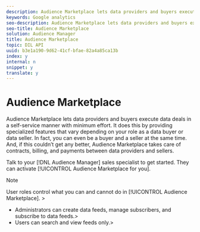 ```yaml
---
description: Audience Marketplace lets data providers and buyers execute data deals in a self-service manner with minimum effort. It does this by providing specialized features that vary depending on your role as a data buyer or data seller. In fact, you can even be a buyer and a seller at the same time. And, if this couldn’t get any better, Audience Marketplace takes care of contracts, billing, and payments between data providers and sellers.
keywords: Google analytics
seo-description: Audience Marketplace lets data providers and buyers execute data deals in a self-service manner with minimum effort. It does this by providing specialized features that vary depending on your role as a data buyer or data seller. In fact, you can even be a buyer and a seller at the same time. And, if this couldn’t get any better, Audience Marketplace takes care of contracts, billing, and payments between data providers and sellers.
seo-title: Audience Marketplace
solution: Audience Manager
title: Audience Marketplace
topic: DIL API
uuid: b3e1a190-9d62-41cf-bfae-82a4a85ca13b
index: y
internal: n
snippet: y
translate: y
---
```


# Audience Marketplace

Audience Marketplace lets data providers and buyers execute data deals in a self-service manner with minimum effort. It does this by providing specialized features that vary depending on your role as a data buyer or data seller. In fact, you can even be a buyer and a seller at the same time. And, if this couldn’t get any better, Audience Marketplace takes care of contracts, billing, and payments between data providers and sellers.



Talk to your [!DNL Audience Manager] sales specialist to get started. They can activate [!UICONTROL Audience Marketplace for you]. 



>[!NOTE]
>
>User roles control what you can and cannot do in [!UICONTROL Audience Marketplace]. >
>* Administrators can create data feeds, manage subscribers, and subscribe to data feeds.>
>* Users can search and view feeds only.>
>
>


